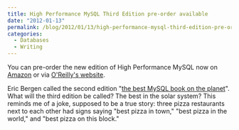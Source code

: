 ```yaml
---
title: High Performance MySQL Third Edition pre-order available
date: "2012-01-13"
permalink: /blog/2012/01/13/high-performance-mysql-third-edition-pre-order-available/
categories:
  - Databases
  - Writing
---
```

You can pre-order the new edition of High Performance MySQL now on [Amazon][1] or via [O'Reilly's website][2].

Eric Bergen called the second edition "[the best MySQL book on the planet][3]". What will the third edition be called? The best in the solar system? This reminds me of a joke, supposed to be a true story: three pizza restaurants next to each other had signs saying "best pizza in town," "best pizza in the world," and "best pizza on this block."

 [1]: http://www.amazon.com/High-Performance-MySQL-Optimization-Replication/dp/1449314287/?tag=xaprb-20
 [2]: http://shop.oreilly.com/product/0636920022343.do
 [3]: http://ebergen.net/wordpress/2010/07/20/how-to-be-a-mysql-dba-and-the-best-mysql-book-on-the-planet/
